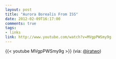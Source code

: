 ```yaml
---
layout: post
title: "Aurora Borealis From ISS"
date: 2012-02-09T16:17:00
comments: true
tags:
- links
link: http://www.youtube.com/watch?v=MVgpPWSmy9g
---
```

{{< youtube MVgpPWSmy9g >}}
(via: [@iratwo](https://twitter.com/#!/iratwo "@iratwo"))	
